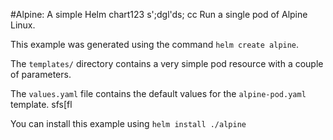 #Alpine: A simple Helm chart123
s';dgl'ds; cc
Run a single pod of Alpine Linux.

This example was generated using the command `helm create alpine`.

The `templates/` directory contains a very simple pod resource with a
couple of parameters.
 
The `values.yaml` file contains the default values for the
`alpine-pod.yaml` template.
 sfs[fl



You can install this example using `helm install ./alpine`
